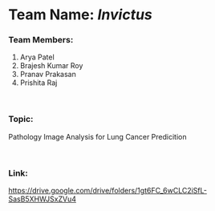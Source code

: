 # Team Name: *Invictus*

### Team Members:
 1. Arya Patel
 2. Brajesh Kumar Roy
 3. Pranav Prakasan
 4. Prishita Raj
 
 <br>

### Topic:

Pathology Image Analysis for Lung Cancer Predicition

<br>

### Link:
https://drive.google.com/drive/folders/1gt6FC_6wCLC2iSfL-SasB5XHWJSxZVu4 

